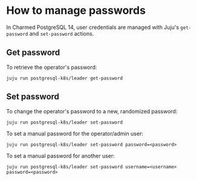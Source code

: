 # How to manage passwords

In Charmed PostgreSQL 14, user credentials are managed with Juju's `get-password` and `set-password` actions.

## Get password

To retrieve the operator's password:

```text
juju run postgresql-k8s/leader get-password
```

## Set password

To change the operator's password to a new, randomized password:
```text
juju run postgresql-k8s/leader set-password
```

To set a manual password for the operator/admin user:

```text
juju run postgresql-k8s/leader set-password password=<password>
```

To set a manual password for another user:

```text
juju run postgresql-k8s/leader set-password username=<username> password=<password>
```

